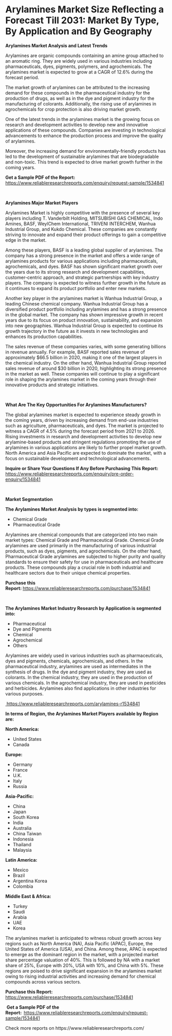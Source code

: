 <p><h1>Arylamines Market Size Reflecting a Forecast Till 2031: Market By Type, By Application and By Geography</h1></p><p><strong>Arylamines Market Analysis and Latest Trends</strong></p>
<p><p>Arylamines are organic compounds containing an amine group attached to an aromatic ring. They are widely used in various industries including pharmaceuticals, dyes, pigments, polymers, and agrochemicals. The arylamines market is expected to grow at a CAGR of 12.6% during the forecast period.</p><p>The market growth of arylamines can be attributed to the increasing demand for these compounds in the pharmaceutical industry for the production of drugs, as well as in the dye and pigment industry for the manufacturing of colorants. Additionally, the rising use of arylamines in agrochemicals for crop protection is also driving market growth.</p><p>One of the latest trends in the arylamines market is the growing focus on research and development activities to develop new and innovative applications of these compounds. Companies are investing in technological advancements to enhance the production process and improve the quality of arylamines.</p><p>Moreover, the increasing demand for environmentally-friendly products has led to the development of sustainable arylamines that are biodegradable and non-toxic. This trend is expected to drive market growth further in the coming years.</p></p>
<p><strong>Get a Sample PDF of the Report:&nbsp;</strong> <a href="https://www.reliableresearchreports.com/enquiry/request-sample/1534841">https://www.reliableresearchreports.com/enquiry/request-sample/1534841</a></p>
<p>&nbsp;</p>
<p><strong>Arylamines Major Market Players</strong></p>
<p><p>Arylamines Market is highly competitive with the presence of several key players including T. Vanderbilt Holding, MITSUBISHI GAS CHEMICAL, Indo Amines, BASF, WeylChem International, TRIVENI INTERCHEM, Wanhua Industrial Group, and Kukdo Chemical. These companies are constantly striving to innovate and expand their product offerings to gain a competitive edge in the market.</p><p>Among these players, BASF is a leading global supplier of arylamines. The company has a strong presence in the market and offers a wide range of arylamines products for various applications including pharmaceuticals, agrochemicals, and dyes. BASF has shown significant market growth over the years due to its strong research and development capabilities, customer-centric approach, and strategic partnerships with key industry players. The company is expected to witness further growth in the future as it continues to expand its product portfolio and enter new markets.</p><p>Another key player in the arylamines market is Wanhua Industrial Group, a leading Chinese chemical company. Wanhua Industrial Group has a diversified product portfolio including arylamines and has a strong presence in the global market. The company has shown impressive growth in recent years due to its focus on product innovation, sustainability, and expansion into new geographies. Wanhua Industrial Group is expected to continue its growth trajectory in the future as it invests in new technologies and enhances its production capabilities.</p><p>The sales revenue of these companies varies, with some generating billions in revenue annually. For example, BASF reported sales revenue of approximately $66.5 billion in 2020, making it one of the largest players in the chemical industry. On the other hand, Wanhua Industrial Group reported sales revenue of around $30 billion in 2020, highlighting its strong presence in the market as well. These companies will continue to play a significant role in shaping the arylamines market in the coming years through their innovative products and strategic initiatives.</p></p>
<p>&nbsp;</p>
<p><strong>What Are The Key Opportunities For Arylamines Manufacturers?</strong></p>
<p><p>The global arylamines market is expected to experience steady growth in the coming years, driven by increasing demand from end-use industries such as agriculture, pharmaceuticals, and dyes. The market is projected to witness a CAGR of 4.5% during the forecast period from 2021 to 2026. Rising investments in research and development activities to develop new arylamine-based products and stringent regulations promoting the use of arylamines in various applications are likely to further propel market growth. North America and Asia Pacific are expected to dominate the market, with a focus on sustainable development and technological advancements.</p></p>
<p><strong>Inquire or Share Your Questions If Any Before Purchasing This Report:</strong> <a href="https://www.reliableresearchreports.com/enquiry/pre-order-enquiry/1534841">https://www.reliableresearchreports.com/enquiry/pre-order-enquiry/1534841</a></p>
<p>&nbsp;</p>
<p><strong>Market Segmentation</strong></p>
<p><strong>The Arylamines Market Analysis by types is segmented into:</strong></p>
<p><ul><li>Chemical Grade</li><li>Pharmaceutical Grade</li></ul></p>
<p><p>Arylamines are chemical compounds that are categorized into two main market types: Chemical Grade and Pharmaceutical Grade. Chemical Grade arylamines are used primarily in the manufacturing of various industrial products, such as dyes, pigments, and agrochemicals. On the other hand, Pharmaceutical Grade arylamines are subjected to higher purity and quality standards to ensure their safety for use in pharmaceuticals and healthcare products. These compounds play a crucial role in both industrial and healthcare sectors due to their unique chemical properties.</p></p>
<p><strong>Purchase this Report:&nbsp;</strong><a href="https://www.reliableresearchreports.com/purchase/1534841">https://www.reliableresearchreports.com/purchase/1534841</a></p>
<p>&nbsp;</p>
<p><strong>The Arylamines Market Industry Research by Application is segmented into:</strong></p>
<p><ul><li>Pharmaceutical</li><li>Dye and Pigments</li><li>Chemical</li><li>Agrochemical</li><li>Others</li></ul></p>
<p><p>Arylamines are widely used in various industries such as pharmaceuticals, dyes and pigments, chemicals, agrochemicals, and others. In the pharmaceutical industry, arylamines are used as intermediates in the synthesis of drugs. In the dye and pigment industry, they are used as colorants. In the chemical industry, they are used in the production of various chemicals. In the agrochemical industry, they are used in pesticides and herbicides. Arylamines also find applications in other industries for various purposes.</p></p>
<p><a href="https://www.reliableresearchreports.com/arylamines-r1534841">&nbsp;https://www.reliableresearchreports.com/arylamines-r1534841</a></p>
<p><strong>In terms of Region, the Arylamines Market Players available by Region are:</strong></p>
<p>
    <p> <strong> North America: </strong>
        <ul>
            <li>United States</li>
            <li>Canada</li>
        </ul>
        </p> 
    <p> <strong> Europe: </strong>
        <ul>
            <li>Germany</li>
            <li>France</li>
            <li>U.K.</li>
            <li>Italy</li>
            <li>Russia</li>
        </ul>
        </p> 
    <p> <strong> Asia-Pacific: </strong>
        <ul>
            <li>China</li>
            <li>Japan</li>
            <li>South Korea</li>
            <li>India</li>
            <li>Australia</li>
            <li>China Taiwan</li>
            <li>Indonesia</li>
            <li>Thailand</li>
            <li>Malaysia</li>
        </ul>
        </p> 
    <p> <strong> Latin America: </strong>
        <ul>
            <li>Mexico</li>
            <li>Brazil</li>
            <li>Argentina Korea</li>
            <li>Colombia</li>
        </ul>
        </p> 
    <p> <strong> Middle East & Africa: </strong>
        <ul>
            <li>Turkey</li>
            <li>Saudi</li>
            <li>Arabia</li>
            <li>UAE</li>
            <li>Korea</li>
        </ul>
    </p>
    </p>
<p><p>The arylamines market is anticipated to witness robust growth across key regions such as North America (NA), Asia Pacific (APAC), Europe, the United States of America (USA), and China. Among these, APAC is expected to emerge as the dominant region in the market, with a projected market share percentage valuation of 40%. This is followed by NA with a market share of 25%, Europe with 20%, USA with 10%, and China with 5%. These regions are poised to drive significant expansion in the arylamines market owing to rising industrial activities and increasing demand for chemical compounds across various sectors.</p></p>
<p><strong>Purchase this Report: </strong><a href="https://www.reliableresearchreports.com/purchase/1534841">https://www.reliableresearchreports.com/purchase/1534841</a></p>
<p>&nbsp;<strong>Get a Sample PDF of the Report:&nbsp;&nbsp;</strong><a href="https://www.reliableresearchreports.com/enquiry/request-sample/1534841">https://www.reliableresearchreports.com/enquiry/request-sample/1534841</a></p>
<p><strong></strong></p>
<p>Check more reports on https://www.reliableresearchreports.com/</p>